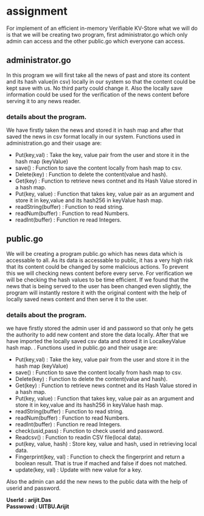 # assignment

For implement of an efficient in-memory Verifiable KV-Store what we will do is that we will be creating two program, first administrator.go which only admin can access and the other public.go which everyone can access. 

## administrator.go
In this program we will first take all the news of past and store its content and its hash value(in csv) locally in our system so that the content could be kept save with us. No third party could change it. Also the locally save information could be used for the verification of the news content before serving it to any news reader. 
### details about the program.
We have firstly taken the news and stored it in hash map and after that saved the news in csv format locally in our system. Functions used in administration.go and their usage are:
* Put(key,val) : Take the key, value pair from the user and store it in the hash map (keyValue)
* save() : Function to save the content locally from hash map to csv. 
* Delete(key) : Function to delete the content(value and hash).
* Get(key) :  Function to retrieve news contnet and its Hash Value stored in a hash map.
* Put(key, value) : Function that takes key, value pair as an argument and store it in key,value and its hash256 in keyValue hash map.
* readString(buffer) : Function to read string.
* readNum(buffer) : Function to read Numbers.
* readInt(buffer) : Function re read Integers.


## public.go
We will be creating a program public.go which has news data which is accessable to all. As its data is accessable to public, it has a very high risk that its content could be changed by some malicious actions. To prevent this we will checking news content before every serve. For verification we will be checking the hash values to be time efficient. If we found that the news that is being served to the user has been changed even slightly, the program will instantly restore it with the original content with the help of locally saved news content and then serve it to the user. 

### details about the program.
we have firstly stored the admin user id and password so that only he gets the authority to add new content and store the data locally. After that we have imported the locally saved csv data and stored it in LocalkeyValue hash map. . Functions used in public.go and their usage are:

* Put(key,val) : Take the key, value pair from the user and store it in the hash map (keyValue)
* save() : Function to save the content locally from hash map to csv. 
* Delete(key) : Function to delete the content(value and hash).
* Get(key) :  Function to retrieve news contnet and its Hash Value stored in a hash map.
* Put(key, value) : Function that takes key, value pair as an argument and store it in key,value and its hash256 in keyValue hash map.
* readString(buffer) : Function to read string.
* readNum(buffer) : Function to read Numbers.
* readInt(buffer) : Function re read Integers.
* check(usid,pass) : Function to check userid and password.
* Readcsv() : Function to readin CSV file(local data).
* put(key, value, hash) : Store key, value and hash, used in retrieving local data.
* Fingerprint(key, val) : Function to check the fingerprint and return a boolean result. That is true if mached and false if does not matched.
* update(key, val) : Update with new value for a key.


    
Also the admin can add the new news to the public data with the help of userid and password.

**UserId : arijit.Das**  
**Passwowd : UITBU.Arijit**

